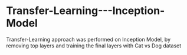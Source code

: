 # Transfer-Learning---Inception-Model

Transfer-Learning approach was performed on Inception Model, by removing top layers and training the final layers with Cat vs Dog dataset
